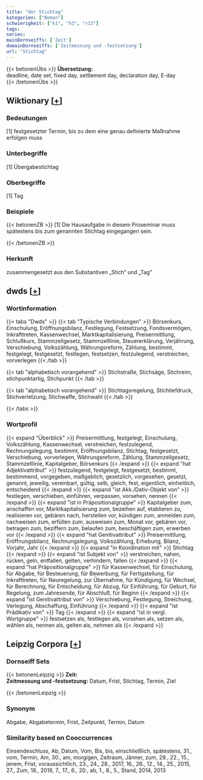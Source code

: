 ```yaml
---
title: "der Stichtag"
kategorien: ["Nomen"]
schwierigkeit: ["k1", "h3", "r13"]
tags:
series:
mainDornseiffs: ['Zeit']
domainDornseiffs: ['Zeitmessung und -festsetzung']
url: "Stichtag"
---
```


{{< betonenÜbs >}}
**Übersetzung:**  
deadline, date set, fixed  day, settlement day, declaration day, E-day  
{{< /betonenÜbs >}}

## Wiktionary [[+](https://de.wiktionary.org/wiki/Stichtag)]

### Bedeutungen
[1] festgesetzter Termin, bis zu dem eine genau definierte Maßnahme erfolgen muss  

### Unterbegriffe
[1] Übergabestichtag  

### Oberbegriffe
[1] Tag  

### Beispiele
{{< betonenZB >}}
[1] Die Hausaufgabe in diesem Proseminar muss spätestens bis zum genannten Stichtag eingegangen sein.  

{{< /betonenZB >}}
### Herkunft
zusammengesetzt aus den Substantiven „Stich“ und „Tag“  



## dwds [[+](https://www.dwds.de/wb/Stichtag)]

### Wortinformation
{{< tabs "Dwds" >}}
{{< tab "Typische Verbindungen" >}}
Börsenkurs, Einschulung, Eröffnungsbilanz, Festlegung, Festsetzung, Fondsvermögen, Inkrafttreten, Kassenwechsel, Marktkapitalisierung, Preisermittlung, Schlußkurs, Stammzellgesetz, Stammzelllinie, Steuererklärung, Verjährung, Verschiebung, Volkszählung, Währungsreform, Zählung, bestimmt, festgelegt, festgesetzt, festlegen, festsetzen, festzulegend, verstreichen, vorverlegen
{{< /tab >}}

{{< tab "alphabetisch vorangehend" >}}
Stichstraße, Stichsäge, Stichreim, stichpunktartig, Stichpunkt
{{< /tab >}}

{{< tab "alphabetisch vorangehend" >}}
Stichtagsregelung, Stichtiefdruck, Stichverletzung, Stichwaffe, Stichwahl
{{< /tab >}}

{{< /tabs >}}

### Wortprofil
{{< expand "Überblick" >}} Preisermittlung, festgelegt, Einschulung, Volkszählung, Kassenwechsel, verstreichen, festzulegend, Rechnungslegung, bestimmt, Eröffnungsbilanz, Stichtag, festgesetzt, Verschiebung, vorverlegen, Währungsreform, Zählung, Stammzellgesetz, Stammzelllinie, Kapitalgeber, Börsenkurs {{< /expand >}}
{{< expand "hat Adjektivattribut" >}} festzulegend, festgelegt, festgesetzt, bestimmt, bestimmend, vorgegeben, maßgeblich, gesetzlich, vorgesehen, gesetzt, genannt, jeweilig, vereinbart, gültig, selb, gleich, fest, eigentlich, einheitlich, entscheidend {{< /expand >}}
{{< expand "ist Akk./Dativ-Objekt von" >}} festlegen, verschieben, einführen, verpassen, vorsehen, nennen {{< /expand >}}
{{< expand "ist in Präpositionalgruppe" >}} Kapitalgeber zum, anschaffen vor, Marktkapitalisierung zum, bezeihen auf, etablieren zu, realisieren vor, gebären nach, herstellen vor, kündigen zum, anmelden zum, nachweisen zum, erfüllen zum, ausweisen zum, Monat vor, gebären vor, betragen zum, beziffern zum, belaufen zum, beschäftigen zum, erwerben vor {{< /expand >}}
{{< expand "hat Genitivattribut" >}} Preisermittlung, Eröffnungsbilanz, Rechnungslegung, Volkszählung, Erhebung, Bilanz, Vorjahr, Jahr {{< /expand >}}
{{< expand "in Koordination mit" >}} Stichtag {{< /expand >}}
{{< expand "ist Subjekt von" >}} verstreichen, nahen, rücken, geln, entfallen, gelten, verhindern, fallen {{< /expand >}}
{{< expand "hat Präpositionalgruppe" >}} für Kassenwechsel, für Einschulung, für Abgabe, für Besteuerung, für Bewerbung, für Fertigstellung, für Inkrafttreten, für Neuregelung, zur Übernahme, für Kündigung, für Wechsel, für Berechnung, für Entscheidung, für Abzug, für Einführung, für Geburt, für Regelung, zum Jahresende, für Abschluß, für Beginn {{< /expand >}}
{{< expand "ist Genitivattribut von" >}} Verschiebung, Festlegung, Streichung, Verlegung, Abschaffung, Einführung {{< /expand >}}
{{< expand "ist Prädikativ von" >}} Tag {{< /expand >}}
{{< expand "ist in vergl. Wortgruppe" >}} festsetzen als, festlegen als, vorsehen als, setzen als, wählen als, nennen als, gelten als, nehmen als {{< /expand >}}

## Leipzig Corpora [[+](https://corpora.uni-leipzig.de/en/res?word=Stichtag&corpusId=deu_newscrawl-public_2018)]

### Dornseiff Sets
{{< betonenLeipzig >}}
**Zeit:**  
**Zeitmessung und -festsetzung:** Datum, Frist, Stichtag, Termin, Ziel  

{{< /betonenLeipzig >}}

### Synonym
Abgabe, Abgabetermin, Frist, Zeitpunkt, Termin, Datum


### Similarity based on Cooccurrences
Einsendeschluss, Ab, Datum, Vom, Bis, bis, einschließlich, spätestens, 31., vom, Termin, Am, 30., am, morgigen, Zeitraum, Jänner, zum, 29., 22., 15., jenem, Frist, voraussichtlich, 23., 24., 28., 2017, 16., 26., 12., 14., 25., 2015, 27., Zum, 18., 2016, 7., 17., 6., 20., ab, 1., 8., 5., Stand, 2014, 2013

